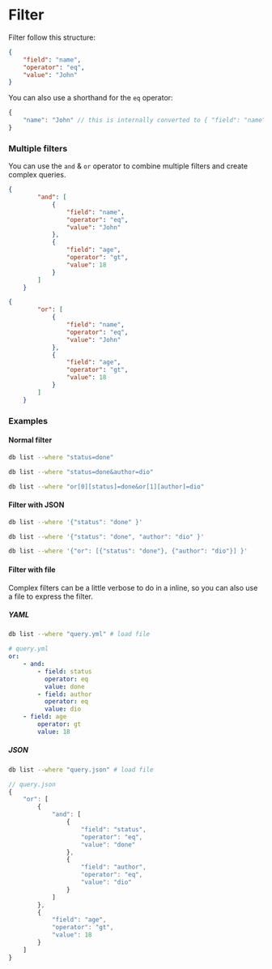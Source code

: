 # Filter

Filter follow this structure:

```json
{
    "field": "name",
    "operator": "eq",
    "value": "John"
}
```

You can also use a shorthand for the `eq` operator:

```js
{
    "name": "John" // this is internally converted to { "field": "name", "operator": "eq", "value": "John" }
}
```

### Multiple filters 
You can use the `and` & `or` operator to combine multiple filters and create complex queries.

```json
{
        "and": [
            {
                "field": "name",
                "operator": "eq",
                "value": "John"
            },
            {
                "field": "age",
                "operator": "gt",
                "value": 18
            }
        ]
    }
```

```json
{
        "or": [
            {
                "field": "name",
                "operator": "eq",
                "value": "John"
            },
            {
                "field": "age",
                "operator": "gt",
                "value": 18
            }
        ]
    }
```

### Examples

#### Normal filter
```bash
db list --where "status=done"
```
```bash 
db list --where "status=done&author=dio"
```
```bash 
db list --where "or[0][status]=done&or[1][author]=dio"
```

#### Filter with JSON
```bash
db list --where '{"status": "done" }' 
```
```bash 
db list --where '{"status": "done", "author": "dio" }' 
```
```bash
db list --where '{"or": [{"status": "done"}, {"author": "dio"}] }' 
```

#### Filter with file
Complex filters can be a little verbose to do in a inline, so you can also use a file to express the filter.

##### YAML

```bash
db list --where "query.yml" # load file
```

```yaml
# query.yml
or:
    - and:
        - field: status
          operator: eq
          value: done
        - field: author
          operator: eq
          value: dio
    - field: age
        operator: gt
        value: 18
```

##### JSON

```bash
db list --where "query.json" # load file
```

```js
// query.json
{
    "or": [
        {
            "and": [
                {
                    "field": "status",
                    "operator": "eq",
                    "value": "done"
                },
                {
                    "field": "author",
                    "operator": "eq",
                    "value": "dio"
                }
            ]
        },
        {
            "field": "age",
            "operator": "gt",
            "value": 18
        }
    ]
}
```
